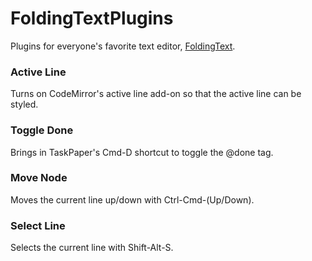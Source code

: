 FoldingTextPlugins
==================

Plugins for everyone's favorite text editor, [FoldingText](http://www.foldingtext.com/).


### Active Line

Turns on CodeMirror's active line add-on so that the active line can be styled.

### Toggle Done

Brings in TaskPaper's Cmd-D shortcut to toggle the @done tag.

### Move Node

Moves the current line up/down with Ctrl-Cmd-(Up/Down).

### Select Line

Selects the current line with Shift-Alt-S.
